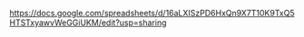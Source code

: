 https://docs.google.com/spreadsheets/d/16aLXISzPD6HxQn9X7T10K9TxQ5HTSTxyawvWeGGiUKM/edit?usp=sharing
